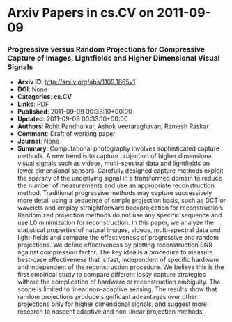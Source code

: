 # Arxiv Papers in cs.CV on 2011-09-09
### Progressive versus Random Projections for Compressive Capture of Images, Lightfields and Higher Dimensional Visual Signals
- **Arxiv ID**: http://arxiv.org/abs/1109.1865v1
- **DOI**: None
- **Categories**: **cs.CV**
- **Links**: [PDF](http://arxiv.org/pdf/1109.1865v1)
- **Published**: 2011-09-09 00:33:10+00:00
- **Updated**: 2011-09-09 00:33:10+00:00
- **Authors**: Rohit Pandharkar, Ashok Veeraraghavan, Ramesh Raskar
- **Comment**: Draft of working paper
- **Journal**: None
- **Summary**: Computational photography involves sophisticated capture methods. A new trend is to capture projection of higher dimensional visual signals such as videos, multi-spectral data and lightfields on lower dimensional sensors. Carefully designed capture methods exploit the sparsity of the underlying signal in a transformed domain to reduce the number of measurements and use an appropriate reconstruction method. Traditional progressive methods may capture successively more detail using a sequence of simple projection basis, such as DCT or wavelets and employ straightforward backprojection for reconstruction. Randomized projection methods do not use any specific sequence and use L0 minimization for reconstruction. In this paper, we analyze the statistical properties of natural images, videos, multi-spectral data and light-fields and compare the effectiveness of progressive and random projections. We define effectiveness by plotting reconstruction SNR against compression factor. The key idea is a procedure to measure best-case effectiveness that is fast, independent of specific hardware and independent of the reconstruction procedure. We believe this is the first empirical study to compare different lossy capture strategies without the complication of hardware or reconstruction ambiguity. The scope is limited to linear non-adaptive sensing. The results show that random projections produce significant advantages over other projections only for higher dimensional signals, and suggest more research to nascent adaptive and non-linear projection methods.



